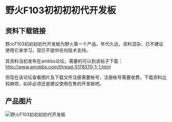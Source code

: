 [](index)

# 野火F103初初初初代开发板

## 资料下载链接
野火F103初初初初代开发板为野火第一个产品，年代久远，资料混杂，已不建议使用它来学习，现已不提供任何技术支持。

其资料当初发布在ambbs论坛，需要的可以到该帖子下载：http://www.amobbs.com/thread-5178570-1-1.html

但现在该论坛查看图片及下载文件注册需要帐号，注册帐号需要收费，下载资料比较麻烦，如非必须还是建议使用在售的开发板吧。


## 产品图片
![野火F103初初初初代开发板](https://raw.githubusercontent.com/wiki/Embdefire/products/images/旧产品/野火F103初初初初代开发板.jpg)